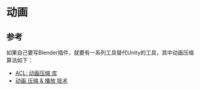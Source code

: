 # 动画

## 参考

如果自己要写Blender插件，就要有一系列工具替代Unity的工具，其中动画压缩算法如下：

* [ACL: 动画压缩 库](https://github.com/nfrechette/acl)
* [动画 压缩 & 播放 技术](http://nfrechette.github.io/2016/10/21/anim_compression_toc/)